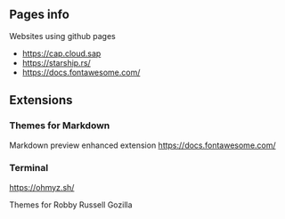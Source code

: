 ## Pages info

Websites using github pages

- https://cap.cloud.sap
- https://starship.rs/
- https://docs.fontawesome.com/




## Extensions

### Themes for Markdown
Markdown preview enhanced extension
https://docs.fontawesome.com/


### Terminal

https://ohmyz.sh/

Themes for 
Robby Russell 
Gozilla 